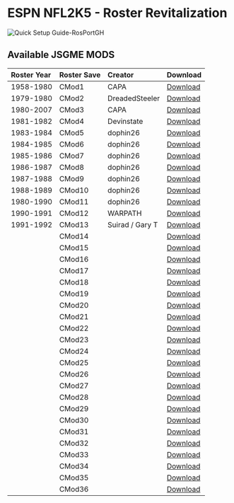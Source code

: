 # ESPN NFL2K5 - Roster Revitalization

![Quick Setup Guide-RosPortGH](https://user-images.githubusercontent.com/69597675/213512888-277153a7-8b34-4c20-8423-c108025eb2f0.png)

## Available JSGME MODS
| Roster Year | Roster Save | Creator | Download |
| :------------- | :------------- | :------------- | :------------- |
| 1958-1980 | CMod1 | CAPA | [Download]() |
| 1979-1980 | CMod2 | DreadedSteeler | [Download]() |
| 1980-2007 | CMod3 | CAPA | [Download]() |
| 1981-1982 | CMod4 | Devinstate | [Download]() |
| 1983-1984 | CMod5 | dophin26 | [Download]() |
| 1984-1985 | CMod6 | dophin26 | [Download]() |
| 1985-1986 | CMod7 | dophin26 | [Download]() |
| 1986-1987 | CMod8 | dophin26 | [Download]() |
| 1987-1988 | CMod9 | dophin26 | [Download]() |
| 1988-1989 | CMod10 | dophin26 | [Download]() |
| 1980-1990 | CMod11 | dophin26 | [Download]() |
| 1990-1991 | CMod12 | WARPATH | [Download]() |
| 1991-1992 | CMod13 | Suirad / Gary T | [Download]() |
|  | CMod14 |  | [Download]() |
|  | CMod15 |  | [Download]() |
|  | CMod16 |  | [Download]() |
|  | CMod17 |  | [Download]() |
|  | CMod18 |  | [Download]() |
|  | CMod19 |  | [Download]() |
|  | CMod20 |  | [Download]() |
|  | CMod21 |  | [Download]() |
|  | CMod22 |  | [Download]() |
|  | CMod23 |  | [Download]() |
|  | CMod24 |  | [Download]() |
|  | CMod25 |  | [Download]() |
|  | CMod26 |  | [Download]() |
|  | CMod27 |  | [Download]() |
|  | CMod28 |  | [Download]() |
|  | CMod29 |  | [Download]() |
|  | CMod30 |  | [Download]() |
|  | CMod31 |  | [Download]() |
|  | CMod32 |  | [Download]() |
|  | CMod33 |  | [Download]() |
|  | CMod34 |  | [Download]() |
|  | CMod35 |  | [Download]() |
|  | CMod36 |  | [Download]() |
